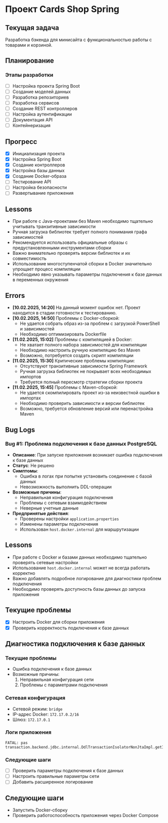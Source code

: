 # Проект Cards Shop Spring

## Текущая задача
Разработка бэкенда для минисайта с функциональностью работы с товарами и корзиной.

## Планирование

### Этапы разработки
- [ ] Настройка проекта Spring Boot
- [ ] Создание моделей данных
- [ ] Разработка репозиториев
- [ ] Разработка сервисов
- [ ] Создание REST контроллеров
- [ ] Настройка аутентификации
- [ ] Документация API
- [ ] Контейнеризация

## Прогресс
- [X] Инициализация проекта
- [X] Настройка Spring Boot
- [X] Создание контроллеров
- [X] Настройка базы данных
- [X] Создание Docker-образа
- [ ] Тестирование API
- [ ] Настройка безопасности
- [ ] Развертывание приложения

## Lessons
- При работе с Java-проектами без Maven необходимо тщательно учитывать транзитивные зависимости
- Ручная загрузка библиотек требует полного понимания графа зависимостей
- Рекомендуется использовать официальные образы с предустановленными инструментами сборки
- Важно внимательно проверять версии библиотек и их совместимость
- Использование многоступенчатой сборки в Docker значительно упрощает процесс компиляции
- Необходимо явно указывать параметры подключения к базе данных в переменных окружения

## Errors
- **[10.02.2025, 14:20]** На данный момент ошибок нет. Проект находится в стадии готовности к тестированию.
- **[10.02.2025, 14:50]** Проблемы с Docker-сборкой:
  * Не удается собрать образ из-за проблем с загрузкой PowerShell и зависимостей
  * Необходимо оптимизировать Dockerfile
- **[11.02.2025, 15:02]** Проблемы с компиляцией в Docker:
  * Не хватает полного набора зависимостей для компиляции
  * Необходимо настроить ручную компиляцию без Maven
  * Возможно, потребуется создать скрипт компиляции
- **[11.02.2025, 15:30]** Критические проблемы компиляции:
  * Отсутствуют транзитивные зависимости Spring Framework
  * Ручная загрузка библиотек не покрывает всех необходимых импортов
  * Требуется полный пересмотр стратегии сборки проекта
- **[11.02.2025, 15:45]** Проблемы с Maven-сборкой:
  * Не удается скомпилировать проект из-за неизвестной ошибки в импортах
  * Необходимо проверить зависимости и версии библиотек
  * Возможно, требуется обновление версий или перенастройка Maven

## Bug Logs
### Bug #1: Проблема подключения к базе данных PostgreSQL
- **Описание**: При запуске приложения возникает ошибка подключения к базе данных
- **Статус**: Не решено
- **Симптомы**: 
  - Ошибка в логах при попытке установить соединение с базой данных
  - Невозможность выполнить DDL-операции
- **Возможные причины**:
  - Неправильная конфигурация подключения
  - Проблемы с сетевым взаимодействием
  - Неверные учетные данные
- **Предпринятые действия**:
  - Проверены настройки `application.properties`
  - Изменены параметры подключения
  - Использован `host.docker.internal` для маршрутизации

## Lessons
- При работе с Docker и базами данных необходимо тщательно проверять сетевые настройки
- Использование `host.docker.internal` может не всегда работать корректно
- Важно добавлять подробное логирование для диагностики проблем подключения
- Необходимо проверять доступность базы данных до запуска приложения

## Текущие проблемы
- [X] Настроить Docker для сборки приложения
- [X] Проверить корректность подключения к базе данных

## Диагностика подключения к базе данных
### Текущие проблемы
- Ошибка подключения к базе данных
- Возможные причины:
  1. Неправильная конфигурация сети
  2. Проблемы с параметрами подключения

### Сетевая конфигурация
- Сетевой режим: `bridge`
- IP-адрес Docker: `172.17.0.2/16`
- Шлюз: `172.17.0.1`

### Логи приложения
```
FATAL: pas
transaction.backend.jdbc.internal.DdlTransactionIsolatorNonJtaImpl.getIsolatedConnection
```

### Следующие шаги
- [ ] Проверить параметры подключения к базе данных
- [ ] Настроить правильные параметры сети
- [ ] Добавить расширенное логирование

## Следующие шаги
- Запустить Docker-сборку
- Проверить работоспособность приложения через Docker Compose
